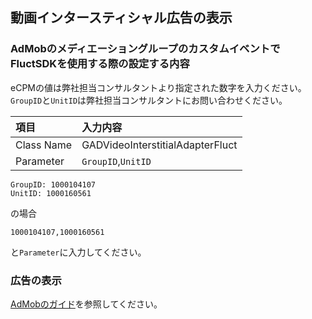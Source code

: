 ## 動画インタースティシャル広告の表示
### AdMobのメディエーショングループのカスタムイベントでFluctSDKを使用する際の設定する内容

eCPMの値は弊社担当コンサルタントより指定された数字を入力ください。`GroupID`と`UnitID`は弊社担当コンサルタントにお問い合わせください。

| 項目 | 入力内容 |
|:-----|:----- |
| Class Name | GADVideoInterstitialAdapterFluct |
| Parameter | `GroupID`,`UnitID` |


```
GroupID: 1000104107
UnitID: 1000160561
```

の場合

```
1000104107,1000160561
```

と`Parameter`に入力してください。

### 広告の表示
[AdMobのガイド](https://developers.google.com/admob/unity/interstitial?hl=ja)を参照してください。